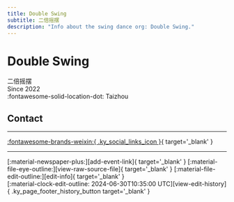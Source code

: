 ```yaml
---
title: Double Swing
subtitle: 二倍摇摆
description: "Info about the swing dance org: Double Swing."
---
```


# Double Swing

二倍摇摆  
Since 2022  
:fontawesome-solid-location-dot: Taizhou  


## Contact


---

 [:fontawesome-brands-weixin:{ .ky_social_links_icon }](# "Doubleswing二倍摇摆"){ target='_blank' }

---

<div class="ky_page_footer" markdown>
<div class="ky_page_footer_trailing" markdown="span">
[:material-newspaper-plus:][add-event-link]{ target='_blank' }
[:material-file-eye-outline:][view-raw-source-file]{ target='_blank' }
[:material-file-edit-outline:][edit-info]{ target='_blank' }
</div>
<div class="ky_page_footer_leading" markdown="span">
[:material-clock-edit-outline: 2024-06-30T10:35:00 UTC][view-edit-history]{ .ky_page_footer_history_button target='_blank' }
</div>
</div>

[add-event-link]: https://github.com/swingdance/events/issues/new?assignees=&labels=add+event&projects=&template=02-add_entity.yml&title=%5Bcn%5D%20%3CName%3E&region=cn&province=Zhejiang&city=Taizhou&org_id=double-swing "Add Event"
[view-raw-source-file]: https://github.com/swingdance/orgs/blob/main/cn/double-swing.json "View Raw Source File"
[edit-info]: https://github.com/swingdance/orgs/issues/new?assignees=&labels=update+org&projects=&template=03-update_entity.yml&title=%5Bcn%5D%20Double%20Swing&region=cn&id=double-swing&name=Double%20Swing "Edit Info"

[view-edit-history]: https://github.com/swingdance/orgs/commits/main/cn/double-swing.json "View Edit History"
